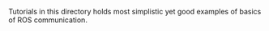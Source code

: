 Tutorials in this directory holds most simplistic yet good examples of basics of ROS communication.
